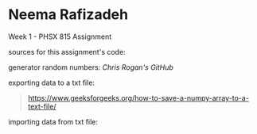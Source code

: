 # Neema Rafizadeh
Week 1 - PHSX 815 Assignment


sources for this assignment's code:

generator random numbers:
*Chris Rogan's GitHub*

exporting data to a txt file:
> https://www.geeksforgeeks.org/how-to-save-a-numpy-array-to-a-text-file/

importing data from txt file:

